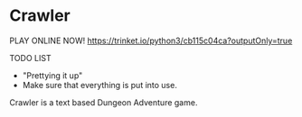 # Crawler

PLAY ONLINE NOW!
https://trinket.io/python3/cb115c04ca?outputOnly=true

TODO LIST
 - "Prettying it up"
 -  Make sure that everything is put into use.

Crawler is a text based Dungeon Adventure game. 
